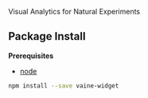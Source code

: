 Visual Analytics for Natural Experiments

Package Install
---------------

**Prerequisites**
- [node](http://nodejs.org/)

```bash
npm install --save vaine-widget
```
